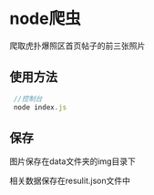 # node爬虫

 爬取虎扑爆照区首页帖子的前三张照片

 ## 使用方法
 ```js
  //控制台
  node index.js
 ```

 ## 保存
 
 图片保存在data文件夹的img目录下
 
 相关数据保存在resulit.json文件中